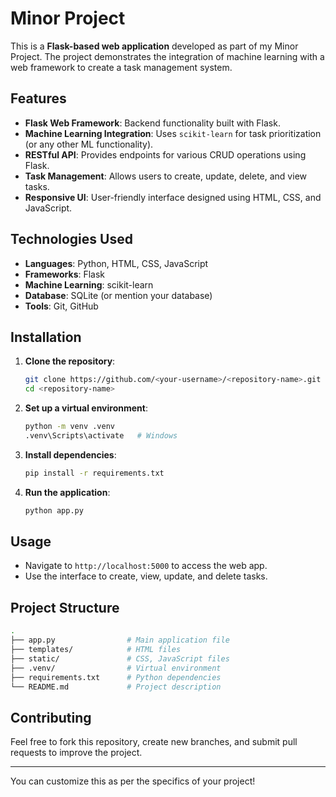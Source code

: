 # Minor Project

This is a **Flask-based web application** developed as part of my Minor Project. The project demonstrates the integration of machine learning with a web framework to create a task management system.

## Features

- **Flask Web Framework**: Backend functionality built with Flask.
- **Machine Learning Integration**: Uses `scikit-learn` for task prioritization (or any other ML functionality).
- **RESTful API**: Provides endpoints for various CRUD operations using Flask.
- **Task Management**: Allows users to create, update, delete, and view tasks.
- **Responsive UI**: User-friendly interface designed using HTML, CSS, and JavaScript.

## Technologies Used

- **Languages**: Python, HTML, CSS, JavaScript
- **Frameworks**: Flask
- **Machine Learning**: scikit-learn
- **Database**: SQLite (or mention your database)
- **Tools**: Git, GitHub

## Installation

1. **Clone the repository**:
   ```bash
   git clone https://github.com/<your-username>/<repository-name>.git
   cd <repository-name>
   ```

2. **Set up a virtual environment**:
   ```bash
   python -m venv .venv
   .venv\Scripts\activate   # Windows
   ```

3. **Install dependencies**:
   ```bash
   pip install -r requirements.txt
   ```

4. **Run the application**:
   ```bash
   python app.py
   ```

## Usage

- Navigate to `http://localhost:5000` to access the web app.
- Use the interface to create, view, update, and delete tasks.

## Project Structure

```bash
.
├── app.py                # Main application file
├── templates/            # HTML files
├── static/               # CSS, JavaScript files
├── .venv/                # Virtual environment
├── requirements.txt      # Python dependencies
└── README.md             # Project description
```

## Contributing

Feel free to fork this repository, create new branches, and submit pull requests to improve the project.

---

You can customize this as per the specifics of your project!
